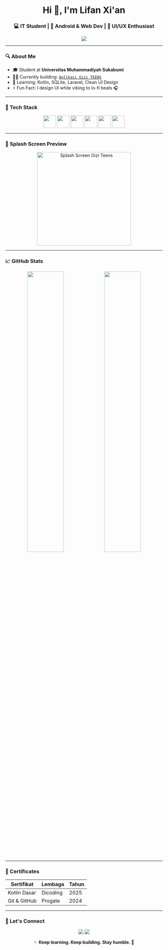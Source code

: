 <h1 align="center">Hi 👋, I'm Lifan Xi'an</h1>
<h3 align="center">💻 IT Student | 📱 Android & Web Dev | 🎨 UI/UX Enthusiast</h3>

<p align="center">
  <img src="https://komarev.com/ghpvc/?username=LifanXian&label=Profile%20Views&color=blueviolet&style=flat-square"/>
</p>

---

### 🔍 About Me
- 🎓 Student at **Universitas Muhammadiyah Sukabumi**
- 👨‍💻 Currently building: [`Aplikasi Gizi TEENS`](https://github.com/LifanXian/AplikasiGiziTEENS)
- 🌱 Learning: Kotlin, SQLite, Laravel, Clean UI Design
- ⚡ Fun Fact: I design UI while vibing to lo-fi beats 🎧

---

### 🧠 Tech Stack
<p align="center">
  <img src="https://cdn.jsdelivr.net/gh/devicons/devicon/icons/kotlin/kotlin-original.svg" width="40"/>
  <img src="https://cdn.jsdelivr.net/gh/devicons/devicon/icons/android/android-original.svg" width="40"/>
  <img src="https://cdn.jsdelivr.net/gh/devicons/devicon/icons/php/php-original.svg" width="40"/>
  <img src="https://cdn.jsdelivr.net/gh/devicons/devicon/icons/mysql/mysql-original.svg" width="40"/>
  <img src="https://cdn.jsdelivr.net/gh/devicons/devicon/icons/html5/html5-original.svg" width="40"/>
  <img src="https://cdn.jsdelivr.net/gh/devicons/devicon/icons/css3/css3-original.svg" width="40"/>
</p>

---

### 🚀 Splash Screen Preview
<p align="center">
  <img src="https://github.com/LifanXian/AplikasiGiziTEENS/blob/main/splash_gizi_teens.png?raw=true" width="300" alt="Splash Screen Gizi Teens"/>
</p>

---

### 📈 GitHub Stats
<p align="center">
  <img src="https://github-readme-stats.vercel.app/api?username=LifanXian&show_icons=true&theme=tokyonight" width="48%"/>
  <img src="https://github-readme-stats.vercel.app/api/top-langs/?username=LifanXian&layout=compact&theme=tokyonight" width="48%"/>
</p>

---

### 🧾 Certificates
| Sertifikat        | Lembaga   | Tahun |
|-------------------|-----------|--------|
| Kotlin Dasar      | Dicoding  | 2025   |
| Git & GitHub      | Progate   | 2024   |

---

### 🔗 Let's Connect
<p align="center">
  <a href="mailto:ifangaming378@gmail.com"><img src="https://img.shields.io/badge/Gmail-D14836?style=for-the-badge&logo=gmail&logoColor=white"/></a>
  <a href="https://discord.com/users/Lifan_xian"><img src="https://img.shields.io/badge/Discord-5865F2?style=for-the-badge&logo=discord&logoColor=white"/></a>
</p>

<p align="center">
  ✨ <b>Keep learning. Keep building. Stay humble. 🚀</b>
</p>
